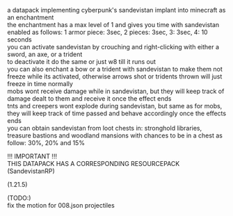 a datapack implementing cyberpunk's sandevistan implant into minecraft as an enchantment  
the enchantment has a max level of 1 and gives you time with sandevistan enabled as follows:  1 armor piece: 3sec, 2 pieces: 3sec, 3: 3sec, 4: 10 seconds  
you can activate sandevistan by crouching and right-clicking with either a sword, an axe, or a trident  
to deactivate it do the same or just w8 till it runs out  
you can also enchant a bow or a trident with sandevistan to make them not freeze while its activated, otherwise arrows shot or tridents thrown will just freeze in time normally  
mobs wont receive damage while in sandevistan, but they will keep track of damage dealt to them and receive it once the effect ends  
tnts and creepers wont explode during sandevistan, but same as for mobs, they will keep track of time passed and behave accordingly once the effects ends  
you can obtain sandevistan from loot chests in: stronghold libraries, treasure bastions and woodland mansions with chances to be in a chest as follow: 30%, 20% and 15%

!!! IMPORTANT !!!  
THIS DATAPACK HAS A CORRESPONDING RESOURCEPACK (SandevistanRP)  

(1.21.5)  

(TODO:)  
fix the motion for 008.json projectiles  
